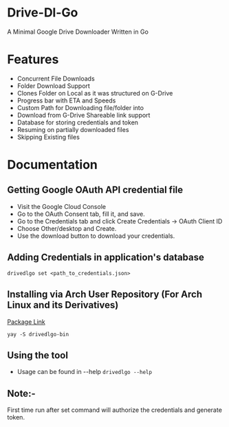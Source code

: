 # Drive-Dl-Go
A Minimal Google Drive Downloader Written in Go

# Features
- Concurrent File Downloads
- Folder Download Support
- Clones Folder on Local as it was structured on G-Drive
- Progress bar with ETA and Speeds
- Custom Path for Downloading file/folder into
- Download from G-Drive Shareable link support 
- Database for storing credentials and token
- Resuming on partially downloaded files
- Skipping Existing files

# Documentation

## Getting Google OAuth API credential file

- Visit the Google Cloud Console
- Go to the OAuth Consent tab, fill it, and save.
- Go to the Credentials tab and click Create Credentials -> OAuth Client ID
- Choose Other/desktop and Create.
- Use the download button to download your credentials.

## Adding Credentials in application's database

`
drivedlgo set <path_to_credentials.json>
`

## Installing via Arch User Repository (For Arch Linux and its Derivatives)

[Package Link](https://aur.archlinux.org/packages/drivedlgo-bin/)

`
yay -S drivedlgo-bin
`

## Using the tool

- Usage can be found in --help
`
drivedlgo --help
`

## Note:-
First time run after set command will authorize the credentials and generate token. 

